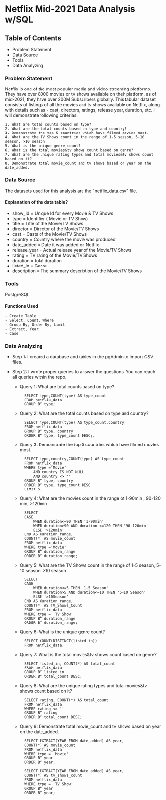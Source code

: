 

# Netflix Mid-2021 Data Analysis w/SQL

## Table of Contents
- Problem Statement
- Data Source
- Tools
- Data Analyzing

### Problem Statement

Netflix is one of the most popular media and video streaming platforms. They have over 8000 movies or tv shows available on their platform, as of mid-2021, they have over 200M Subscribers globally. This tabular dataset consists of listings of all the movies and tv shows available on Netflix, along with details such as - cast, directors, ratings, release year, duration, etc. I will demonstrate following criterias.

    1. What are total counts based on type?
    2. What are the total counts based on type and country?
    3. Demonstrate the top 5 countries which have filmed movies most.
    4. What are the TV Shows count in the range of 1-5 season, 5-10 season, >10 season
    5. What is the unique genre count?
    6. What is the total movies&tv shows count based on genre?
    7. What are the unique rating types and total movies&tv shows count based on it?
    8. Demonstrate total movie_count and tv shows based on year on the date_added.

### Data Source
The datasets used for this analysis are the "netflix_data.csv" file.

#### Explanation of the data table?
- show_id = Unique Id for every Movie & TV Shows
- type = Identifier ( Movie or TV Show)
- title = Title of the Movie/TV Shows
- director = Director of the Movie/TV Shows
- cast = Casts of the Movie/TV Shows
- country = Country where the movie was produced
- date_added = Date it was added on Netflix
- release_year = Actual release year of the Movie/TV Shows
- rating = TV rating of the Movie/TV Shows
- duration = total duration
- listed_in = Genre
- description = The summary description of the Movie/TV Shows


### Tools
 PostgreSQL

 #### Functions Used

    - Create Table
    - Select, Count, Where
    - Group By, Order By, Limit
    - Extract, Year
    - Case


### Data Analyzing 
- Step 1: I created a database and tables in the pgAdmin to import CSV files.
- Step 2: I wrote proper queries to answer the questions. You can reach all queries within the repo.
     
    - Query 1: What are total counts based on type?

            SELECT type,COUNT(type) AS type_count
            FROM netflix_data
            GROUP BY type;

    - Query 2: What are the total counts based on type and country?
        
            SELECT type,COUNT(type) AS type_count,country
            FROM netflix_data
            GROUP BY type, country
            ORDER BY type, type_count DESC;. 

    - Query 3: Demonstrate the top 5 countries which have filmed movies most.
    
            SELECT type,country,COUNT(type) AS type_count
            FROM netflix_data
            WHERE type ='Movie'
                AND country IS NOT NULL
                AND country <> ''
            GROUP BY type, country
            ORDER BY type, type_count DESC
            LIMIT 5;

    - Query 4: What are the movies count in the range of 1-90min , 90-120 min, >120min
    
            SELECT
            CASE
                WHEN duration<=90 THEN '1-90min'
                WHEN duration>90 AND duration <=120 THEN '90-120min'
                ELSE '>120min'
            END AS duration_range,
            COUNT(*) AS movie_count
            FROM netflix_data
            WHERE type ='Movie'
            GROUP BY duration_range
            ORDER BY duration_range;

    - Query 5: What are the TV Shows count in the range of 1-5 season, 5-10 season, >10 season

            SELECT
            CASE 
                WHEN duration<=5 THEN '1-5 Season'
                WHEN duration>5 AND duration<=10 THEN '5-10 Season'
                ELSE '>10Season'
            END AS duration_range,
            COUNT(*) AS TV_Shows_Count
            FROM netflix_data
            WHERE type = 'TV Show'
            GROUP BY duration_range
            ORDER BY duration_range;

    - Query 6: What is the unique genre count?

            SELECT COUNT(DISTINCT(listed_in))
            FROM netflix_data;  

    - Query 7: What is the total movies&tv shows count based on genre?
    
            SELECT listed_in, COUNT(*) AS total_count
            FROM netflix_data
            GROUP BY listed_in
            ORDER BY total_count DESC;

    - Query 8: What are the unique rating types and total movies&tv shows count based on it?

            SELECT rating, COUNT(*) AS total_count
            FROM netflix_data
            WHERE rating <> ''
            GROUP BY rating
            ORDER BY total_count DESC;

    - Query 9: Demonstrate total movie_count and tv shows based on year on the date_added.

            SELECT EXTRACT(YEAR FROM date_added) AS year,
            COUNT(*) AS movie_count
            FROM netflix_data
            WHERE type = 'Movie'
            GROUP BY year
            ORDER BY year;

            SELECT EXTRACT(YEAR FROM date_added) AS year,
            COUNT(*) AS tv_shows_count
            FROM netflix_data
            WHERE type = 'TV Show'
            GROUP BY year
            ORDER BY year;
